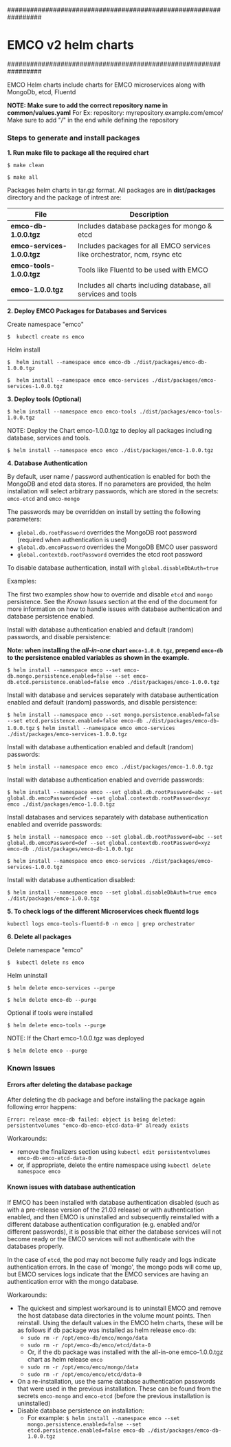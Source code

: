 #################################################################
# EMCO v2 helm charts
#################################################################

EMCO Helm charts include charts for EMCO microservices along with MongoDb, etcd, Fluentd

**NOTE: Make sure to add the correct repository name in common/values.yaml**
For Ex: repository: myrepository.example.com/emco/
Make sure to add "/" in the end while defining the repository 

### Steps to generate and install packages
**1. Run make file to package all the required chart**

`$ make clean`

`$ make all`

Packages helm charts in tar.gz format. All packages are in **dist/packages** directory and the package of intrest are:

  | File                        | Description                                                               |
  | --------------------------- | ------------------------------------------------------------------------- |
  | **emco-db-1.0.0.tgz**       | Includes database packages for mongo & etcd                               |
  | **emco-services-1.0.0.tgz** | Includes packages for all EMCO services like orchestrator, ncm, rsync etc |
  | **emco-tools-1.0.0.tgz**    | Tools like Fluentd to be used with EMCO                                   |
  | **emco-1.0.0.tgz**          | Includes all charts including database, all services and tools            |


**2. Deploy EMCO Packages for Databases and Services**

Create namespace "emco"

`$  kubectl create ns emco `

Helm install

`$  helm install --namespace emco emco-db ./dist/packages/emco-db-1.0.0.tgz `

`$  helm install --namespace emco emco-services ./dist/packages/emco-services-1.0.0.tgz `

**3. Deploy tools (Optional)**

`$ helm install --namespace emco emco-tools ./dist/packages/emco-tools-1.0.0.tgz `

NOTE: Deploy the Chart emco-1.0.0.tgz to deploy all packages including database, services and tools.

`$ helm install --namespace emco emco ./dist/packages/emco-1.0.0.tgz `

**4. Database Authentication**

By default, user name / password authentication is enabled for both the MongoDB and etcd data stores.
If no parameters are provided, the helm installation will select arbitrary passwords, which are stored
in the secrets: `emco-etcd` and `emco-mongo`

The passwords may be overridden on install by setting the following parameters:

- `global.db.rootPassword` overrides the MongoDB root password (required when authentication is used)
- `global.db.emcoPassword` overrides the MongoDB EMCO user password
- `global.contextdb.rootPassword` overrides the etcd root password

To disable database authentication, install with `global.disableDbAuth=true`

Examples:

The first two examples show how to override and disable `etcd` and `mongo` persistence.  See the *Known Issues* section
at the end of the document for more information on how to handle issues with database authentication and
database persistence enabled.

Install with database authentication enabled and default (random) passwords, and disable persistence:

**Note: when installing the *all-in-one* chart `emco-1.0.0.tgz`, prepend `emco-db` to the persistence enabled variables as shown in the example.**

`$ helm install --namespace emco --set emco-db.mongo.persistence.enabled=false --set emco-db.etcd.persistence.enabled=false emco ./dist/packages/emco-1.0.0.tgz`

Install with database and services separately with database authentication enabled and default (random) passwords, and disable persistence:

`$ helm install --namespace emco --set mongo.persistence.enabled=false --set etcd.persistence.enabled=false emco-db ./dist/packages/emco-db-1.0.0.tgz`
`$ helm install --namespace emco emco-services ./dist/packages/emco-services-1.0.0.tgz`

Install with database authentication enabled and default (random) passwords:

`$ helm install --namespace emco emco ./dist/packages/emco-1.0.0.tgz`

Install with database authentication enabled and override passwords:

`$ helm install --namespace emco --set global.db.rootPassword=abc --set global.db.emcoPassword=def --set global.contextdb.rootPassword=xyz emco ./dist/packages/emco-1.0.0.tgz`

Install databases and services separately with database authentication enabled and override passwords:

`$ helm install --namespace emco --set global.db.rootPassword=abc --set global.db.emcoPassword=def --set global.contextdb.rootPassword=xyz emco-db ./dist/packages/emco-db-1.0.0.tgz`

`$ helm install --namespace emco emco-services ./dist/packages/emco-services-1.0.0.tgz`

Install with database authentication disabled:

`$ helm install --namespace emco --set global.disableDbAuth=true emco ./dist/packages/emco-1.0.0.tgz`

**5. To check logs of the different Microservices check fluentd logs**

`kubectl logs emco-tools-fluentd-0 -n emco | grep orchestrator`


**6. Delete all packages**

Delete namespace "emco"

`$  kubectl delete ns emco `

Helm uninstall

`$ helm delete emco-services --purge`

`$ helm delete emco-db --purge`

Optional if tools were installed

`$ helm delete emco-tools --purge`

NOTE: If the Chart emco-1.0.0.tgz was deployed

`$ helm delete emco --purge`

### Known Issues

#### Errors after deleting the database package

After deleting the db package and before installing the package again following error happens:

`Error: release emco-db failed: object is being deleted: persistentvolumes "emco-db-emco-etcd-data-0" already exists`

Workarounds:

* remove the  finalizers section using `kubectl edit persistentvolumes emco-db-emco-etcd-data-0`
* or, if appropriate, delete the entire namespace using `kubectl delete namespace emco`

#### Known issues with database authentication

If EMCO has been installed with database authentication disabled (such as with a pre-release version of the 21.03 release) or
with authentication enabled, and then EMCO is uninstalled and subsequently reinstalled with a different database
authentication configuration (e.g. enabled and/or different passwords), it is possible that either the database services
will not become ready or the EMCO services will not authenticate with the databases properly.

In the case of `etcd`, the pod may not become fully ready and logs indicate authentication errors.
In the case of 'mongo', the mongo pods will come up, but EMCO services logs indicate that the EMCO services are having an authentication error with
the mongo database.

Workarounds:

- The quickest and simplest workaround is to uninstall EMCO and remove the host database data directories in the volume mount points.  Then reinstall.
  Using the default values in the EMCO helm charts, these will be as follows if db package was installed as helm release `emco-db`:
    - `sudo rm -r /opt/emco-db/emco/mongo/data`
    - `sudo rm -r /opt/emco-db/emco/etcd/data-0`
    - Or, if the db package was installed with the all-in-one emco-1.0.0.tgz chart as helm release `emco`
    - `sudo rm -r /opt/emco/emco/mongo/data`
    - `sudo rm -r /opt/emco/emco/etcd/data-0`
- On a re-installation, use the same database authentication passwords that were used in the previous installation.  These can be found from the secrets
  `emco-mongo` and `emco-etcd` (before the previous installation is uninstalled)
- Disable database persistence on installation:
    - For example: `$ helm install --namespace emco --set mongo.persistence.enabled=false --set etcd.persistence.enabled=false emco-db ./dist/packages/emco-db-1.0.0.tgz`
